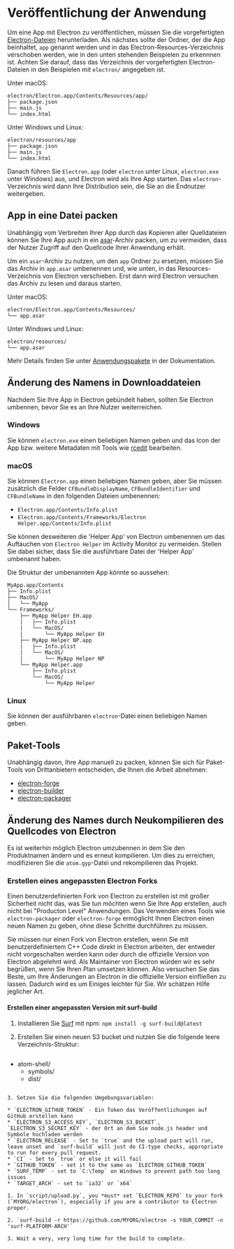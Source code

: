 # Veröffentlichung der Anwendung

Um eine App mit Electron zu veröffentlichen, müssen Sie die vorgefertigten [Electron-Dateien](https://github.com/electron/electron/releases) herunterladen. Als nächstes sollte der Ordner, der die App beinhaltet, `app` genannt werden und in das Electron-Resources-Verzeichnis verschoben werden, wie in den unten stehenden Beispielen zu erkennnen ist. Achten Sie darauf, dass das Verzeichnis der vorgefertigten Electron-Dateien in den Beispielen mit `electron/` angegeben ist.

Unter macOS:

```text
electron/Electron.app/Contents/Resources/app/
├── package.json
├── main.js
└── index.html
```

Unter Windows und Linux:

```text
electron/resources/app
├── package.json
├── main.js
└── index.html
```

Danach führen Sie `Electron.app` (oder `electron` unter Linux, `electron.exe` unter Windows) aus, und Electron wird als Ihre App starten. Das `electron`-Verzeichnis wird dann Ihre Distribution sein, die Sie an die Endnutzer weitergeben.

## App in eine Datei packen

Unabhängig vom Verbreiten Ihrer App durch das Kopieren aller Quelldateien können Sie Ihre App auch in ein [asar](https://github.com/electron/asar)-Archiv packen, um zu vermeiden, dass der Nutzer Zugriff auf den Quellcode Ihrer Anwendung erhält.

Um ein `asar`-Archiv zu nutzen, um den `app` Ordner zu ersetzen, müssen Sie das Archiv in `app.asar` umbenennen und, wie unten, in das Resources-Verzeichnis von Electron verschieben. Erst dann wird Electron versuchen das Archiv zu lesen und daraus starten.

Unter macOS:

```text
electron/Electron.app/Contents/Resources/
└── app.asar
```

Unter Windows und Linux:

```text
electron/resources/
└── app.asar
```

Mehr Details finden Sie unter [Anwendungspakete](application-packaging.md) in der Dokumentation.

## Änderung des Namens in Downloaddateien

Nachdem Sie Ihre App in Electron gebündelt haben, sollten Sie Electron umbennen, bevor Sie es an Ihre Nutzer weiterreichen.

### Windows

Sie können `electron.exe` einen beliebigen Namen geben und das Icon der App bzw. weitere Metadaten mit Tools wie [rcedit](https://github.com/atom/rcedit) bearbeiten.

### macOS

Sie können `Electron.app` einen beliebigen Namen geben, aber Sie müssen zusätzlich die Felder `CFBundleDisplayName`, `CFBundleIdentifier` und `CFBundleName` in den folgenden Dateien umbenennen:

* `Electron.app/Contents/Info.plist`
* `Electron.app/Contents/Frameworks/Electron Helper.app/Contents/Info.plist`

Sie können desweiteren die 'Helper App' von Electron umbenennen um das Auftauchen von `Electron Helper` im Activity Monitor zu vermeiden. Stellen Sie dabei sicher, dass Sie die ausführbare Datei der 'Helper App' umbenannt haben.

Die Struktur der umbenannten App könnte so aussehen:

```text
MyApp.app/Contents
├── Info.plist
├── MacOS/
│   └── MyApp
└── Frameworks/
    ├── MyApp Helper EH.app
    |   ├── Info.plist
    |   └── MacOS/
    |       └── MyApp Helper EH
    ├── MyApp Helper NP.app
    |   ├── Info.plist
    |   └── MacOS/
    |       └── MyApp Helper NP
    └── MyApp Helper.app
        ├── Info.plist
        └── MacOS/
            └── MyApp Helper
```

### Linux

Sie können der ausführbaren `electron`-Datei einen beliebigen Namen geben.

## Paket-Tools

Unabhängig davon, Ihre App manuell zu packen, können Sie sich für Paket-Tools von Drittanbietern entscheiden, die Ihnen die Arbeit abnehmen:

* [electron-forge](https://github.com/electron-userland/electron-forge)
* [electron-builder](https://github.com/electron-userland/electron-builder)
* [electron-packager](https://github.com/electron-userland/electron-packager)

## Änderung des Names durch Neukompilieren des Quellcodes von Electron

Es ist weiterhin möglich Electron umzubennen in dem Sie den Produktnamen ändern und es erneut kompilieren. Um dies zu erreichen, modifizieren Sie die `atom.gyp`-Datei und rekompilieren das Projekt.

### Erstellen eines angepassten Electron Forks

Einen benutzerdefinierten Fork von Electron zu erstellen ist mit großer Sicherheit nicht das, was Sie tun möchten wenn Sie Ihre App erstellen, auch nicht bei "Producton Level" Anwendungen. Das Verwenden eines Tools wie `electron-packager` oder `electron-forge` ermöglicht Ihnen Electron einen neuen Namen zu geben, ohne diese Schritte durchführen zu müssen.

Sie müssen nur einen Fork von Electron erstellen, wenn Sie mit benutzerdefiniertem C++ Code direkt in Electron arbeiten, der entweder nicht vorgeschalten werden kann oder durch die offizielle Version von Electron abgelehnt wird. Als Maintainer von Electron würden wir es sehr begrüßen, wenn Sie Ihren Plan umsetzen können. Also versuchen Sie das Beste, um Ihre Änderungen an Electron in die offizielle Version einfließen zu lassen. Dadurch wird es um Einiges leichter für Sie. Wir schätzen Hilfe jeglicher Art.

#### Erstellen einer angepassten Version mit surf-build

1. Installieren Sie [Surf](https://github.com/surf-build/surf) mit npm: `npm install -g surf-build@latest`

2. Erstellen Sie einen neuen S3 bucket und nutzen Sie die folgende leere Verzeichnis-Struktur:
    
    ```sh
- atom-shell/
  - symbols/
  - dist/
```

3. Setzen Sie die folgenden Umgebungsvariablen:

* `ELECTRON_GITHUB_TOKEN` - Ein Token das Veröffentlichungen auf GitHub erstellen kann
* `ELECTRON_S3_ACCESS_KEY`, `ELECTRON_S3_BUCKET`, `ELECTRON_S3_SECRET_KEY` - der Ort an dem Sie node.js header und Symbole hochladen werden
* `ELECTRON_RELEASE` - Set to `true` and the upload part will run, leave unset and `surf-build` will just do CI-type checks, appropriate to run for every pull request.
* `CI` - Set to `true` or else it will fail
* `GITHUB_TOKEN` - set it to the same as `ELECTRON_GITHUB_TOKEN`
* `SURF_TEMP` - set to `C:\Temp` on Windows to prevent path too long issues
* `TARGET_ARCH` - set to `ia32` or `x64`

1. In `script/upload.py`, you *must* set `ELECTRON_REPO` to your fork (`MYORG/electron`), especially if you are a contributor to Electron proper.

2. `surf-build -r https://github.com/MYORG/electron -s YOUR_COMMIT -n 'surf-PLATFORM-ARCH'`

3. Wait a very, very long time for the build to complete.